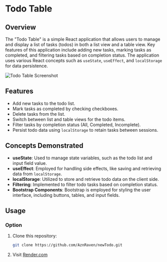 # Todo Table

## Overview

The "Todo Table" is a simple React application that allows users to manage and display a list of tasks (todos) in both a list view and a table view. Key features of this application include adding new tasks, marking tasks as completed, and filtering tasks based on completion status. The application uses various React concepts such as `useState`, `useEffect`, and `localStorage` for data persistence.

![Todo Table Screenshot](screenshot.png)

## Features

- Add new tasks to the todo list.
- Mark tasks as completed by checking checkboxes.
- Delete tasks from the list.
- Switch between list and table views for the todo items.
- Filter tasks by completion status (All, Completed, Incomplete).
- Persist todo data using `localStorage` to retain tasks between sessions.

## Concepts Demonstrated

- **useState**: Used to manage state variables, such as the todo list and input field value.
- **useEffect**: Employed for handling side effects, like saving and retrieving data from `localStorage`.
- **localStorage**: Utilized to store and retrieve todo data on the client side.
- **Filtering**: Implemented to filter todo tasks based on completion status.
- **Bootstrap Components**: Bootstrap is employed for styling the user interface, including buttons, tables, and input fields.

## Usage
### Option
1. Clone this repository:

   ```bash
   git clone https://github.com/AznRaven/newTodo.git

2. Visit [Render.com](https://todo-table.onrender.com/)
   
